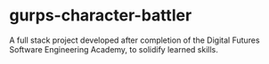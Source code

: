 # gurps-character-battler
A full stack project developed after completion of the Digital Futures Software Engineering Academy, to solidify learned skills.
